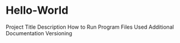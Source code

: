 # Hello-World
Project Title
Description
How to Run Program
Files Used
Additional Documentation
Versioning
